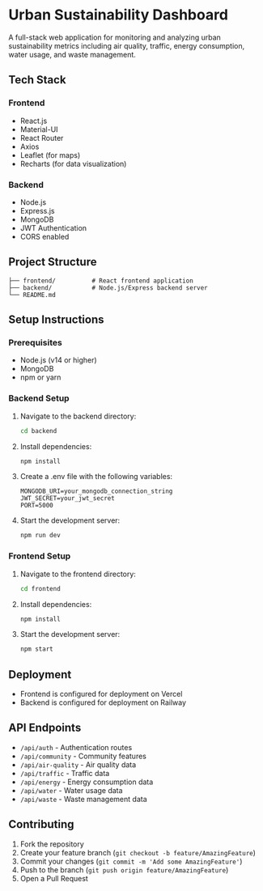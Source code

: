 # Urban Sustainability Dashboard

A full-stack web application for monitoring and analyzing urban sustainability metrics including air quality, traffic, energy consumption, water usage, and waste management.

## Tech Stack

### Frontend
- React.js
- Material-UI
- React Router
- Axios
- Leaflet (for maps)
- Recharts (for data visualization)

### Backend
- Node.js
- Express.js
- MongoDB
- JWT Authentication
- CORS enabled

## Project Structure
```
├── frontend/          # React frontend application
├── backend/           # Node.js/Express backend server
└── README.md
```

## Setup Instructions

### Prerequisites
- Node.js (v14 or higher)
- MongoDB
- npm or yarn

### Backend Setup
1. Navigate to the backend directory:
   ```bash
   cd backend
   ```
2. Install dependencies:
   ```bash
   npm install
   ```
3. Create a .env file with the following variables:
   ```
   MONGODB_URI=your_mongodb_connection_string
   JWT_SECRET=your_jwt_secret
   PORT=5000
   ```
4. Start the development server:
   ```bash
   npm run dev
   ```

### Frontend Setup
1. Navigate to the frontend directory:
   ```bash
   cd frontend
   ```
2. Install dependencies:
   ```bash
   npm install
   ```
3. Start the development server:
   ```bash
   npm start
   ```

## Deployment
- Frontend is configured for deployment on Vercel
- Backend is configured for deployment on Railway

## API Endpoints
- `/api/auth` - Authentication routes
- `/api/community` - Community features
- `/api/air-quality` - Air quality data
- `/api/traffic` - Traffic data
- `/api/energy` - Energy consumption data
- `/api/water` - Water usage data
- `/api/waste` - Waste management data

## Contributing
1. Fork the repository
2. Create your feature branch (`git checkout -b feature/AmazingFeature`)
3. Commit your changes (`git commit -m 'Add some AmazingFeature'`)
4. Push to the branch (`git push origin feature/AmazingFeature`)
5. Open a Pull Request 
